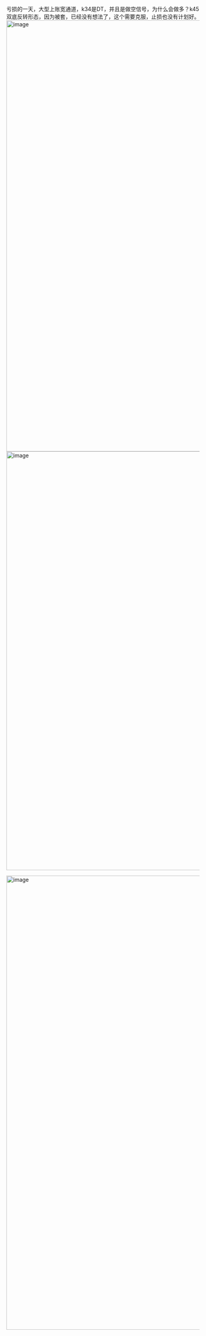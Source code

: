 亏损的一天，大型上账宽通道，k34是DT，并且是做空信号，为什么会做多？k45双底反转形态，因为被套，已经没有想法了，这个需要克服，止损也没有计划好。  
<img width="2574" height="1124" alt="image" src="https://github.com/user-attachments/assets/25b5aa18-2393-4735-acc0-c18a934e907d" />
<img width="2636" height="1092" alt="image" src="https://github.com/user-attachments/assets/21d7d972-4bd8-4e0d-9ec4-fd8a1b6774ec" />

<img width="2222" height="1184" alt="image" src="https://github.com/user-attachments/assets/1c7cf8af-b244-4af4-b556-81b38b6adfe5" />
